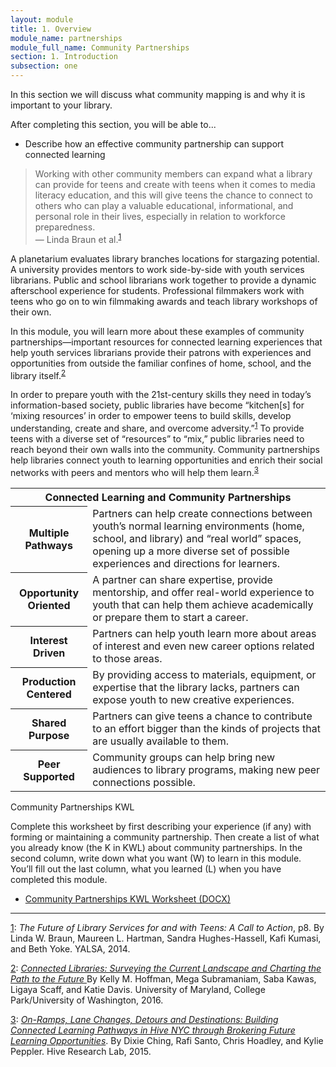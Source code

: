 ```yaml
---
layout: module
title: 1. Overview
module_name: partnerships
module_full_name: Community Partnerships
section: 1. Introduction
subsection: one
---
```


In this section we will discuss what community mapping is and why it is important to your library. 

<div class="objectives">
	<p>After completing this section, you will be able to...</p>
<ul>
  <li>Describe how an effective community partnership can support connected learning </li>
</ul>
</div>

>Working with other community members can expand what a library can provide for teens and create with teens when it comes to media literacy education, and this will give teens the chance to connect to others who can play a valuable educational, informational, and personal role in their lives, especially in relation to workforce preparedness.<br/>— Linda Braun et al.<sup><a href="#fn1" name="1">1</a></sup> 

A planetarium evaluates library branches locations for stargazing potential. A university provides mentors to work side-by-side with youth services librarians. Public and school librarians work together to provide a dynamic afterschool experience for students. Professional filmmakers work with teens who go on to win filmmaking awards and teach library workshops of their own. 

In this module, you will learn more about these examples of community partnerships—important resources for connected learning experiences that help youth services librarians provide their patrons with experiences and opportunities from outside the familiar confines of home, school, and the library itself.<sup><a href="#fn2" name="2">2</a></sup> 

In order to prepare youth with the 21st-century skills they need in today’s information-based society, public libraries have become “kitchen[s] for ‘mixing resources’ in order to empower teens to build skills, develop understanding, create and share, and overcome adversity.”<sup><a href="#fn1" name="1">1</a></sup> To provide teens with a diverse set of “resources” to “mix,” public libraries need to reach beyond their own walls into the community. Community partnerships help libraries connect youth to learning opportunities and enrich their social networks with peers and mentors who will help them learn.<sup><a href="#fn3" name="3">3</a></sup> 

<table class="colorful-th">
	<tr><th colspan="2" class="th-black">Connected Learning and Community Partnerships</th></tr>
	<tr><th>Multiple Pathways</th><td>Partners can help create connections between youth’s normal learning environments (home, school, and library) and “real world” spaces, opening up a more diverse set of possible experiences and directions for learners.</td></tr>
  	<tr><th>Opportunity Oriented</th><td>A partner can share expertise, provide mentorship, and offer real-world experience to youth that can help them achieve academically or prepare them to start a career.</td></tr>
  	<tr><th>Interest Driven</th><td>Partners can help youth learn more about areas of interest and even new career options related to those areas.</td></tr>
	<tr><th>Production Centered</th><td>By providing access to materials, equipment, or expertise that the library lacks, partners can expose youth to new creative experiences.</td></tr>
	<tr><th>Shared Purpose</th><td>Partners can give teens a chance to contribute to an effort bigger than the kinds of projects that are usually available to them. </td></tr>
	<tr><th>Peer Supported</th><td>Community groups can help bring new audiences to library programs, making new peer connections possible. </td></tr>
</table>


<div class="reflection">
	<p>Community Partnerships KWL</p>
<p>Complete this worksheet by first describing your experience (if any) with forming or maintaining a community partnership. Then create a list of what you already know (the K in KWL) about community partnerships. In the second column, write down what you want (W) to learn in this module. You’ll fill out the last column, what you learned (L) when you have completed this module.</p>
<ul><li><a href="docs/partnerships_KWL.docx">Community Partnerships KWL Worksheet (DOCX)</a></li></ul>

</div>

<hr/>

<a href="#1" name="fn1">1</a>: _The Future of Library Services for and with Teens: A Call to Action_, p8. By Linda W. Braun, Maureen L. Hartman, Sandra Hughes-Hassell, Kafi Kumasi, and Beth Yoke. YALSA, 2014. 

<a name="fn2" href="#2">2</a>: [_Connected Libraries: Surveying the Current Landscape and Charting the Path to the Future_ ](http://connectedlib.ischool.uw.edu/connected-learning-in-libraries) By Kelly M. Hoffman, Mega Subramaniam, Saba Kawas, Ligaya Scaff, and Katie Davis. University of Maryland, College Park/University of Washington, 2016.

<a name="fn3" href="#3">3</a>: [_On-Ramps, Lane Changes, Detours and Destinations: Building Connected Learning Pathways in Hive NYC through Brokering Future Learning Opportunities_](https://hiveresearchlab.org/2015/04/13/on-ramps-lane-changes-detours-and-destinations-new-community-developed-white-paper-on-supporting-pathways-through-brokering/). By Dixie Ching, Rafi Santo, Chris Hoadley, and Kylie Peppler. Hive Research Lab, 2015.